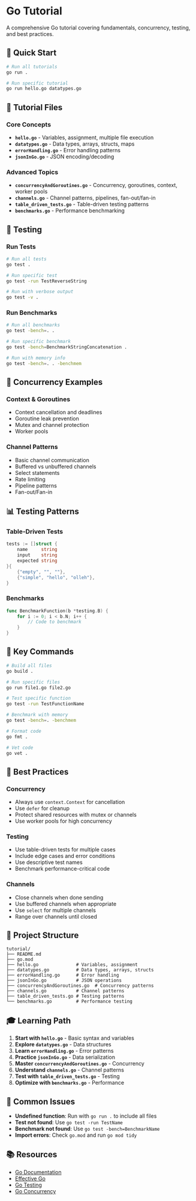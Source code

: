 # Go Tutorial

A comprehensive Go tutorial covering fundamentals, concurrency, testing, and best practices.

## 🚀 Quick Start

```bash
# Run all tutorials
go run .

# Run specific tutorial
go run hello.go datatypes.go
```

## 📁 Tutorial Files

### Core Concepts
- **`hello.go`** - Variables, assignment, multiple file execution
- **`datatypes.go`** - Data types, arrays, structs, maps
- **`errorHandling.go`** - Error handling patterns
- **`jsonInGo.go`** - JSON encoding/decoding

### Advanced Topics
- **`concurrencyAndGoroutines.go`** - Concurrency, goroutines, context, worker pools
- **`channels.go`** - Channel patterns, pipelines, fan-out/fan-in
- **`table_driven_tests.go`** - Table-driven testing patterns
- **`benchmarks.go`** - Performance benchmarking

## 🧪 Testing

### Run Tests
```bash
# Run all tests
go test .

# Run specific test
go test -run TestReverseString

# Run with verbose output
go test -v .
```

### Run Benchmarks
```bash
# Run all benchmarks
go test -bench=. .

# Run specific benchmark
go test -bench=BenchmarkStringConcatenation .

# Run with memory info
go test -bench=. . -benchmem
```

## 🔗 Concurrency Examples

### Context & Goroutines
- Context cancellation and deadlines
- Goroutine leak prevention
- Mutex and channel protection
- Worker pools

### Channel Patterns
- Basic channel communication
- Buffered vs unbuffered channels
- Select statements
- Rate limiting
- Pipeline patterns
- Fan-out/Fan-in

## 📊 Testing Patterns

### Table-Driven Tests
```go
tests := []struct {
    name     string
    input    string
    expected string
}{
    {"empty", "", ""},
    {"simple", "hello", "olleh"},
}
```

### Benchmarks
```go
func BenchmarkFunction(b *testing.B) {
    for i := 0; i < b.N; i++ {
        // Code to benchmark
    }
}
```

## 🎯 Key Commands

```bash
# Build all files
go build .

# Run specific files
go run file1.go file2.go

# Test specific function
go test -run TestFunctionName

# Benchmark with memory
go test -bench=. -benchmem

# Format code
go fmt .

# Vet code
go vet .
```

## 📝 Best Practices

### Concurrency
- Always use `context.Context` for cancellation
- Use `defer` for cleanup
- Protect shared resources with mutex or channels
- Use worker pools for high concurrency

### Testing
- Use table-driven tests for multiple cases
- Include edge cases and error conditions
- Use descriptive test names
- Benchmark performance-critical code

### Channels
- Close channels when done sending
- Use buffered channels when appropriate
- Use `select` for multiple channels
- Range over channels until closed

## 🔧 Project Structure

```
tutorial/
├── README.md
├── go.mod
├── hello.go              # Variables, assignment
├── datatypes.go          # Data types, arrays, structs
├── errorHandling.go      # Error handling
├── jsonInGo.go           # JSON operations
├── concurrencyAndGoroutines.go  # Concurrency patterns
├── channels.go           # Channel patterns
├── table_driven_tests.go # Testing patterns
└── benchmarks.go         # Performance testing
```

## 🎓 Learning Path

1. **Start with `hello.go`** - Basic syntax and variables
2. **Explore `datatypes.go`** - Data structures
3. **Learn `errorHandling.go`** - Error patterns
4. **Practice `jsonInGo.go`** - Data serialization
5. **Master `concurrencyAndGoroutines.go`** - Concurrency
6. **Understand `channels.go`** - Channel patterns
7. **Test with `table_driven_tests.go`** - Testing
8. **Optimize with `benchmarks.go`** - Performance

## 🚨 Common Issues

- **Undefined function**: Run with `go run .` to include all files
- **Test not found**: Use `go test -run TestName`
- **Benchmark not found**: Use `go test -bench=BenchmarkName`
- **Import errors**: Check `go.mod` and run `go mod tidy`

## 📚 Resources

- [Go Documentation](https://golang.org/doc/)
- [Effective Go](https://golang.org/doc/effective_go.html)
- [Go Testing](https://golang.org/pkg/testing/)
- [Go Concurrency](https://golang.org/doc/effective_go.html#concurrency)
